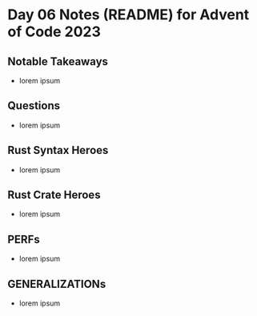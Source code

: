 # Day 06 Notes (README) for Advent of Code 2023

## Notable Takeaways

- lorem ipsum

## Questions

- lorem ipsum

## Rust Syntax Heroes

- lorem ipsum

## Rust Crate Heroes

- lorem ipsum

## PERFs

- lorem ipsum

## GENERALIZATIONs

- lorem ipsum
